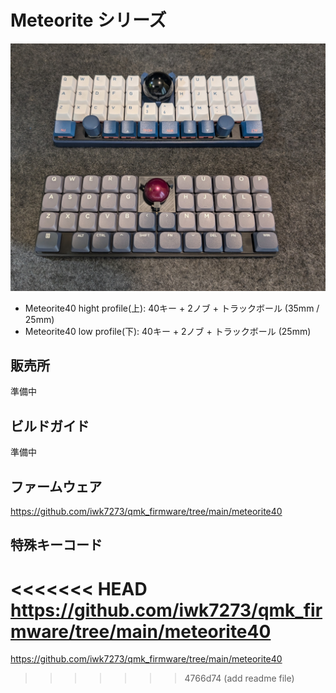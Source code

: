 # Meteorite シリーズ

![meteorite](./docs/images/meteorite.jpg)

  * Meteorite40 hight profile(上): 40キー + 2ノブ + トラックボール (35mm / 25mm)
  * Meteorite40 low profile(下): 40キー + 2ノブ + トラックボール (25mm)


## 販売所
準備中

## ビルドガイド
準備中

## ファームウェア
https://github.com/iwk7273/qmk_firmware/tree/main/meteorite40

## 特殊キーコード
<<<<<<< HEAD
https://github.com/iwk7273/qmk_firmware/tree/main/meteorite40
=======
https://github.com/iwk7273/qmk_firmware/tree/main/meteorite40
>>>>>>> 4766d74 (add readme file)
